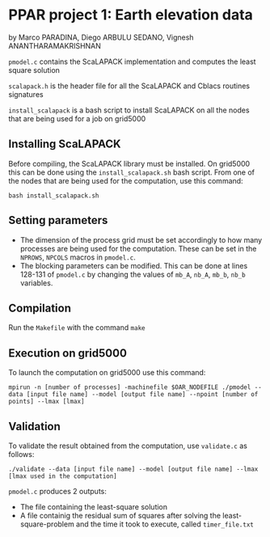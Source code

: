 # PPAR project 1: Earth elevation data #
by Marco PARADINA, Diego ARBULU SEDANO, Vignesh ANANTHARAMAKRISHNAN


`pmodel.c` contains the ScaLAPACK implementation and computes the least square solution

`scalapack.h` is the header file for all the ScaLAPACK and Cblacs routines signatures

`install_scalapack` is a bash script to install ScaLAPACK on all the nodes that are being used for a job on grid5000

## Installing ScaLAPACK ##

Before compiling, the ScaLAPACK library must be installed. On grid5000 this can be done using the `install_scalapack.sh` bash script. From one of the nodes that are being used for the computation, use this command:

`bash install_scalapack.sh`

## Setting parameters ##

* The dimension of the process grid must be set accordingly to how many processes are being used for the computation. These can be set in the `NPROWS`, `NPCOLS` macros in `pmodel.c`.
* The blocking parameters can be modified. This can be done at lines 128-131 of `pmodel.c` by changing the values of `mb_A`, `nb_A`, `mb_b`, `nb_b` variables.


## Compilation ##

Run the `Makefile` with the command `make`

## Execution on grid5000 ##

To launch the computation on grid5000 use this command:

`mpirun -n [number of processes] -machinefile $OAR_NODEFILE ./pmodel --data [input file name] --model [output file name] --npoint [number of points] --lmax [lmax]` 

## Validation ##

To validate the result obtained from the computation, use `validate.c` as follows:

`./validate --data [input file name] --model [output file name] --lmax [lmax used in the computation]`



`pmodel.c` produces 2 outputs:
* The file containing the least-square solution
* A file containig the residual sum of squares after solving the least-square-problem and the time it took to execute, called `timer_file.txt`
